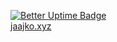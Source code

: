 [![Better Uptime Badge](https://betteruptime.com/status-badges/v1/monitor/crjt.svg)](https://betteruptime.com/?utm_source=status_badge) <br>
<a href="https://jaajko.xyz">jaajko.xyz</a>
